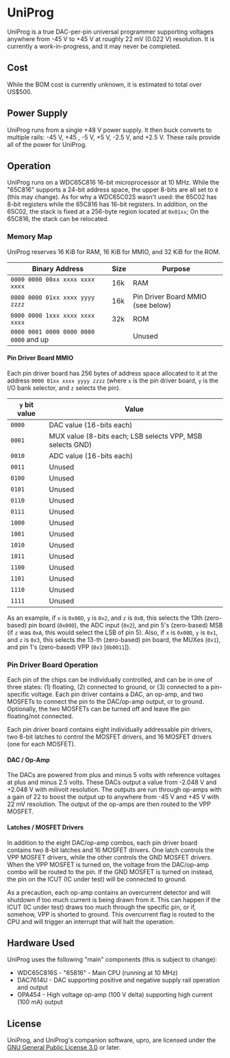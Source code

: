 # UniProg

UniProg is a true DAC-per-pin universal programmer supporting voltages anywhere from -45&nbsp;V to +45&nbsp;V at roughly 22&nbsp;mV (0.022&nbsp;V) resolution.
It is currently a work-in-progress, and it may never be completed.

## Cost

While the BOM cost is currently unknown, it is estimated to total over US$500.

## Power Supply

UniProg runs from a single +48&nbsp;V power supply.
It then buck converts to multiple rails: -45&nbsp;V, +45&nbsp;, -5&nbsp;V, +5&nbsp;V, -2.5&nbsp;V, and +2.5&nbsp;V.
These rails provide all of the power for UniProg.

## Operation

UniProg runs on a WDC65C816 16-bit microprocessor at 10&nbsp;MHz.
While the "65C816" supports a 24-bit address space, the upper 8-bits are all set to `0` (this may change).
As for why a WDC65C02S wasn't used: the 65C02 has 8-bit registers while the 65C816 has 16-bit registers.
In addition, on the 65C02, the stack is fixed at a 256-byte region located at `0x01xx`; On the 65C816, the stack can be relocated.

### Memory Map

UniProg reserves 16&nbsp;KiB for RAM, 16&nbsp;KiB for MMIO, and 32&nbsp;KiB for the ROM.

| Binary Address                         | Size | Purpose |
| -------------------------------------- | ---- | ----- |
| `0000 0000 00xx xxxx xxxx xxxx`        |  16k | RAM |
| `0000 0000 01xx xxxx yyyy zzzz`        |  16k | Pin Driver Board MMIO (see below) |
| `0000 0000 1xxx xxxx xxxx xxxx`        |  32k | ROM |
| `0000 0001 0000 0000 0000 0000` and up |      | Unused |

#### Pin Driver Board MMIO

Each pin driver board has 256 bytes of address space allocated to it at the address `0000 01xx xxxx yyyy zzzz` (where `x` is the pin driver board, `y` is the I/O bank selector, and `z` selects the pin).

| `y` bit value | Value |
| ------------- | ----- |
| `0000`        | DAC value (16-bits each) |
| `0001`        | MUX value (8-bits each; LSB selects VPP, MSB selects GND) |
| `0010`        | ADC value (16-bits each) |
| `0011`        | Unused |
| `0100`        | Unused |
| `0101`        | Unused |
| `0110`        | Unused |
| `0111`        | Unused |
| `1000`        | Unused |
| `1001`        | Unused |
| `1010`        | Unused |
| `1011`        | Unused |
| `1100`        | Unused |
| `1101`        | Unused |
| `1110`        | Unused |
| `1111`        | Unused |

As an example, if `x` is `0x00D`, `y` is `0x2`, and `z` is `0xB`, this selects the 13th (zero-based) pin board (`0x00D`), the ADC input (`0x2`), and pin 5's (zero-based) MSB (if `z` was `0xA`, this would select the LSB of pin 5).
Also, if `x` is `0x00D`, `y` is `0x1`, and `z` is `0x3`, this selects the 13-th (zero-based) pin board, the MUXes (`0x1`), and pin 1's (zero-based) VPP (`0x3` [`0b0011`]).

### Pin Driver Board Operation

Each pin of the chips can be individually controlled, and can be in one of three states: (1) floating, (2) connected to ground, or (3) connected to a pin-specific voltage.
Each pin driver contains a DAC, an op-amp, and two MOSFETs to connect the pin to the DAC/op-amp output, or to ground.
Optionally, the two MOSFETs can be turned off and leave the pin floating/not connected.

Each pin driver board contains eight individually addressable pin drivers, two 8-bit latches to control the MOSFET drivers, and 16 MOSFET drivers (one for each MOSFET).

#### DAC / Op-Amp

The DACs are powered from plus and minus 5 volts with reference voltages at plus and minus 2.5 volts.
These DACs output a value from -2.048&nbsp;V and +2.048&nbsp;V with milivolt resolution.
The outputs are run through op-amps with a gain of 22 to boost the output up to anywhere from -45&nbsp;V and +45&nbsp;V with 22&nbsp;mV resolution.
The output of the op-amps are then routed to the VPP MOSFET.

#### Latches / MOSFET Drivers

In addition to the eight DAC/op-amp combos, each pin driver board contains two 8-bit latches and 16 MOSFET drivers.
One latch controls the VPP MOSFET drivers, while the other controls the GND MOSFET drivers.
When the VPP MOSFET is turned on, the voltage from the DAC/op-amp combo will be routed to the pin.
If the GND MOSFET is turned on instead, the pin on the ICUT (IC under test) will be connected to ground.

As a precaution, each op-amp contains an overcurrent detector and will shutdown if too much current is being drawn from it.
This can happen if the ICUT (IC under test) draws too much through the specific pin, or if, somehow, VPP is shorted to ground.
This overcurrent flag is routed to the CPU and will trigger an interrupt that will halt the operation.

## Hardware Used

UniProg uses the following "main" components (this is subject to change):

 * WDC65C816S - "65816" - Main CPU (running at 10&nbsp;MHz)
 * DAC7614U - DAC supporting positive and negative supply rail operation and output
 * OPA454 - High voltage op-amp (100&nbsp;V delta) supporting high current (100&nbsp;mA) output

## License

UniProg, and UniProg's companion software, upro, are licensed under the [GNU General Public License 3.0](https://www.gnu.org/licenses/gpl-3.0.en.html) or later.